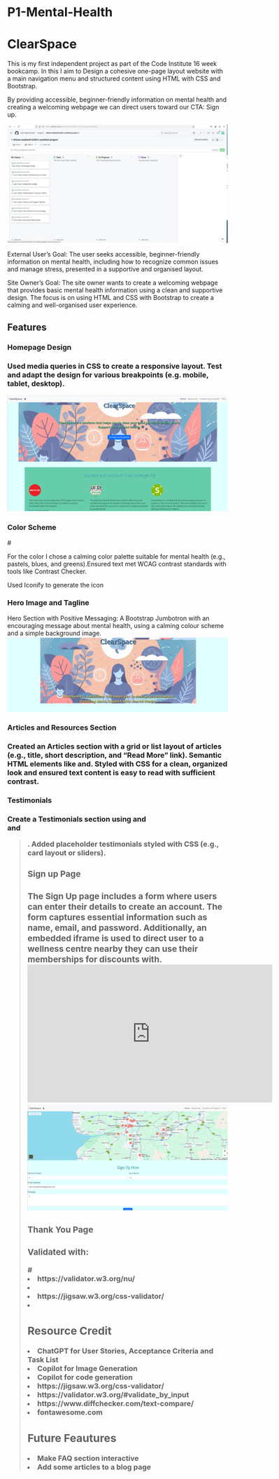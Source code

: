 # P1-Mental-Health

<h1>ClearSpace</h1>

This is my first independent project as part of the Code Institute 16 week bookcamp. In this I aim to Design a cohesive one-page layout website with a main navigation menu and structured content using HTML with CSS and Bootstrap.

By providing accessible, beginner-friendly information on mental health and creating a welcoming webpage we can direct users toward our CTA: Sign up.

![alt text](image.png)

External User’s Goal: The user seeks accessible, beginner-friendly information on mental health, including how to recognize common issues and manage stress, presented in a supportive and organised layout.

Site Owner’s Goal: The site owner wants to create a welcoming webpage that provides basic mental health information using a clean and supportive design. The focus is on using HTML and CSS with Bootstrap to create a calming and well-organised user experience.

<h2> Features </h2>

<h3> Homepage Design <h3>

 Used media queries in CSS to create a responsive layout.
Test and adapt the design for various breakpoints (e.g. mobile, tablet, desktop).

<img src="assets/images/Screenshot from 2024-11-12 10-00-33.png">
 
<h3> Color Scheme </h3>#

 For the color I chose a calming color palette suitable for mental health (e.g., pastels, blues, and greens).Ensured text met WCAG contrast standards with tools like Contrast Checker.

Used Iconify to generate the icon


<h3> Hero Image and Tagline </h3>

Hero Section with Positive Messaging: A Bootstrap Jumbotron with an encouraging message about mental health, using a calming colour scheme and a simple background image.
<img src="assets/images/Screenshot from 2024-11-11 10-01-26.png">

<h3> Articles and Resources Section<h3>

Created an Articles section with a grid or list layout of articles (e.g., title, short description, and “Read More” link). Semantic HTML elements like
and. Styled with CSS for a clean, organized look and ensured text content is easy to read with sufficient contrast.

<h3> Testimonials <h3>
Create a Testimonials section using
and <section> and <blockquote>. Added placeholder testimonials styled with CSS (e.g., card layout or sliders). 

<h3> Sign up Page <h3>
The Sign Up page includes a form where users can enter their details to create an account. The form captures essential information such as name, email, and password. Additionally, an embedded iframe is used to direct user to a wellness centre nearby they can use their memberships for discounts with.

<iframe width="560" height="315" src="https://www.youtube.com/embed/example_video" frameborder="0" allowfullscreen></iframe>
<img src="assets/images/Screenshot from 2024-11-12 10-16-16.png">

<h3> Thank You Page <h3>

<h3> Validated with: </h3>#
<li> https://validator.w3.org/nu/ <li>
<li> https://jigsaw.w3.org/css-validator/ <li>

<h2> Resource Credit </h2>
<li> ChatGPT for User Stories, Acceptance Criteria and Task List</li>
<li> Copilot for Image Generation</li> 
<li> Copilot for code generation</li>
<li> https://jigsaw.w3.org/css-validator/ </li>
<li> https://validator.w3.org/#validate_by_input </li>
<li> https://www.diffchecker.com/text-compare/ </li>
<li> fontawesome.com </li>

<h2> Future Feautures </h2>
<li> Make FAQ section interactive</li>
<li> Add some articles to a blog page </li>
